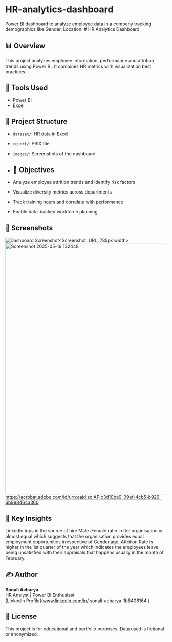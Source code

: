 # HR-analytics-dashboard
Power BI dashboard to analyze employee data in a company tracking demographics like Gender, Location. # HR Analytics Dashboard

## 📊 Overview
This project analyzes employee information, performance and attrition trends using Power BI. It combines HR metrics with visualization best practices.

## 🔧 Tools Used
- Power BI
- Excel

## 📁 Project Structure
- `dataset/`: HR data in Excel
- `report/`: PBIX file
- `images/`: Screenshots of the dashboard
  
- ## 🎯 Objectives
- Analyze employee attrition trends and identify risk factors
- Visualize diversity metrics across departments
- Track training hours and correlate with performance
- Enable data-backed workforce planning

## 📸 Screenshots
![Dashboard Screenshot](images/dashboard.png)<Screenshot: URL, 785px width><img width="785" alt="Screenshot 2025-05-16 132448" src="https://github.com/user-attachments/assets/0e4a09da-4b18-4c92-9e6c-36a9b4c7c705" />
https://acrobat.adobe.com/id/urn:aaid:sc:AP:c3d10ba9-09ef-4cb5-b929-6b998464a360
## 🧠 Key Insights
LinkedIn tops in the source of hire 
Male :Female ratio in the organisation is almost equal which suggests that the organisation provides equal employment opportunities irrespective of Gender,age.
Attrition Rate is higher in the 1st quarter of the year which indicates the employees leave being unsatisfied with their appraisals that happens usually in the month of February. 
## ✍️ Author
**Sonali Acharya**  
HR Analyst | Power BI Enthusiast  
[LinkedIn Profile](www.linkedin.com/in/
sonali-acharya-1b8406164
)

## 📄 License
This project is for educational and portfolio purposes. Data used is fictional or anonymized.

